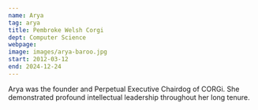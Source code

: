 ```yaml
---
name: Arya
tag: arya
title: Pembroke Welsh Corgi
dept: Computer Science
webpage: 
image: images/arya-baroo.jpg
start: 2012-03-12
end: 2024-12-24
---
```


Arya was the founder and Perpetual Executive Chairdog of CORGi.
She demonstrated profound intellectual leadership throughout her long tenure.
